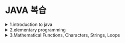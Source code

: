 # JAVA 복습

<details>

<summary>1.introduction to java</summary>

## 1.introduction to java

#### Intro

- source code란 high-level language로 쓰여진 프로그램을 뜻한다.
- source code는 컴퓨터가 이해할 수 없으며 이해할 수 있는 코드로 바꿔주는 tool을 interpreter 또는 compiler라고 한다.
- interpreter는 source code로 부터 statement를 읽어 machine code로 바꿔 바로 실행한다.
- compiler는 전체 source code를 machine code file로 바꾸고 그 파일이 실행된다.

#### Why Java?

- Java is simple: Java는 C++과 비슷하지만 더 기능적이고 단점은 적다.
- Java is object-oriented: Java는 객체지향적인 언어이다.
- Java is distributed: Java는 networking capability를 가지고 있다.
- Java is interpreted: Source code는 컴파일 시 OS가 인식할 수 없는 bytecode(.class file)로 변환된다. 그리고 JVM이 bytecode를 OS가 인식할 수 있게 해준다. 따라서 OS에 종속적이지 않고 java 파일 하나만 만들면 어느 디바이스에서든 실행할 수 있다.
- Java is robust: Java는 다른 언어에서 나타나는 problem이나 error를 발견할 수 있으며 runtime exception handling 특징을 가지고 있다.
- Java is secure: Java는 잘못된 프로그램으로 인한 피해를 줄이기 위해 여러 보안 메커니즘을 구현했다.
- Java is architecture-neutral: 한 번 써지면 어디서든지 실행 가능하다. (JVM의 특징)
- Java is portable: 바로 위의 특징으로 인해 Java는 portable하다.
- Java is multithreaded
- Java is dynamic: Java는 진화하는 것에 적응하도록 설계되었다. 새로운 기능은 필요할 때마다 쉽게 추가될 수 있다.

#### JVM, JRE, JDK

- JVM은 위에서 설명한 것과 같고 JRE는 JVM을 생성하는 디스크 상의 부분이다. JDK는 개발자들이 JVM과 JRE에 의해 실행되고 구동될 수 있는 자바 프로그램을 생성할 수 있게 도와준다.

#### Java Program 실행 과정

- .Java 형식으로 파일을 저장한다. file name과 public class 'name'이 반드시 같아야 한다.
- .class file로 Compile 된다. 예시로 javac Welcome.java가 있으며 문법적인 에러가 없다면 Welcome.class라는 파일이 생성된다.
- .class file은 JVM에 의해 실행된다.
</details>

<details>

<summary>2.elementary programming</summary>

## 2.elementary programming

#### Identifiers

- identifier는 letter, digit, undersores, dollar sign으로 이루어진다.
- 숫자로 시작할 수 없다.
- reserved word와 겹치면 안 된다.
- true, false, null도 될 수 없다.
- 길이 제한 없다.

#### Constants

- final datatype CONSTANTNAME = VALUE; 과 같은 식으로 작성

#### Naming Conventions

- 의미 있는 이름을 사용한다.
- variable과 method 이름: 소문자를 사용한다. 다른 단어들이 붙어 있는 경우 대문자로 구분한다.
- class 이름: 대문자로 시작한다.
- 상수: 글자 전부 대문자로 이루어져 있으며 다른 단어들은 밑줄로 구분한다.

#### Floating-point Number

- floating-poing number는 근사치이다.
- 예를 들어, System.out.println(1.0-0.1-0.1-0.1-0.1-0.1); -> 0.5000000000000001, Not 0.5
- 따라서 Integer를 통해 계산하는 것이 정확하다.

#### Exponent Operation

- Math.pow(2, 3); -> 8

#### Literals

- 프로그램에서 직접 표현한 값을 의미한다.

#### Integer Literals

- Integer literal은 정수 변수에 할당될 수 있다.
- 범위가 안 맞으면 컴파일 오류가 날 수 있다.
- 범위는 -2<sup>31</sup> 부터 2<sup>31</sup>-1 까지이다.
- Long type으로 나타내기 위해 뒤에 L을 붙일 수 있다. 예를 들어 2147483548L

#### Floating-Poing Literals

- 기본적으로, floating-point literal은 double type value와 같이 다뤄진다.
- 뒤에 F를 붙이거나 D를 붙여서 float, double로 만들 수 있다.
- Double type과 Float type의 차이점은 Double type이 더 정밀하다는 것이다.

#### Current Time

- currentTimeMillis 메소드는 01-01-1970 부터 지금까지의 시간을 밀리초로 반환한다.

#### Numeric Type Conversion

- 다른 type 끼리 연산을 할 때 한 가지 타입으로 통합돼서 계산된다. 우선순위는 double > float > long > int 이다.

#### Type Casting

- type을 확장할 때는 암시적으로 캐스팅 해주지만 type을 축소할 때는 명시적으로 캐스팅 해준다.

#### Operator ^

- 두 bool 값이 서로 같을 때 false

#### Conditional Expressions

- y = (x>0)?1:-1; ==> 조건문이 참이면 1 거짓이면 -1
</details>

<details>

<summary>3.Mathematical Functions, Characters, Strings, Loops</summary>

## 3.Mathematical Functions, Characters, Strings, Loops

#### Mathematical Function

- Java는 Math 클래스를 통해 유용한 메소드를 제공한다.
- 예를 들어 상수 PI, E가 있고 메소드 min, max, abs 등이 있다.

#### The random Method

- Math.random()
- 랜덤으로 double형의 value를 생성한다. 범위 0.0 ~ 1.0

#### Character Data Type

- char형의 variable도 증감연산이 가능하다.

#### Unicode Format

- Java character는 Unicode를 사용한다.

#### The String Type

- char형은 오직 하나의 문자만 표현한다.
- 문자열을 표현하기 위해서는 String이라는 데이터형을 사용해야 한다.
- String은 몇 Java 라이브러리에 predefined 되어 있지만 primitive type은 아니다.
- 이는 reference type이며 Ch.9에서 다시 볼 예정이다.

#### Instance method and static method

- object 기반의 메소드를 Instance method라고 하고 object 없이 실행될 수 있는 메소드를 static method라고 한다.

#### Conversion between Strings and Numbers

- parseInt를 사용하거나 String s = number + ""; 등과 같은 방법이 있다.

</details>

